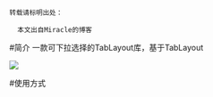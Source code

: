     转载请标明出处：
	  
	  本文出自Miracle的博客

#简介
一款可下拉选择的TabLayout库，基于TabLayout

![](https://i.imgur.com/bpASv1D.png)

#使用方式






